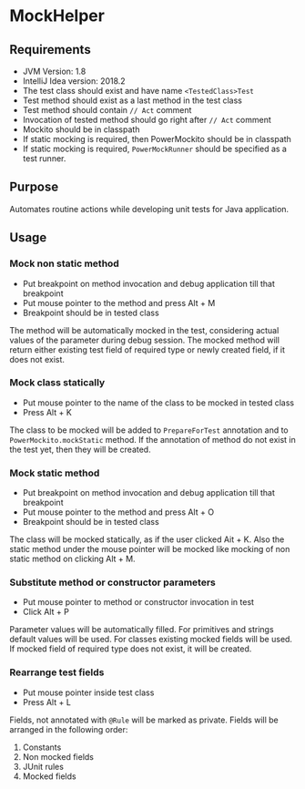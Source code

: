 # MockHelper

## Requirements
* JVM Version: 1.8
* IntelliJ Idea version: 2018.2
* The test class should exist and have name `<TestedClass>Test`
* Test method should exist as a last method in the test class
* Test method should contain `// Act` comment
* Invocation of tested method should go right after `// Act` comment
* Mockito should be in classpath
* If static mocking is required, then PowerMockito should be in classpath
* If static mocking is required, `PowerMockRunner` should be specified as a test runner.

## Purpose
Automates routine actions while developing unit tests for Java application.

## Usage
### Mock non static method
- Put breakpoint on method invocation and debug application till that breakpoint
- Put mouse pointer to the method and press Alt + M
- Breakpoint should be in tested class

The method will be automatically mocked in the test, considering actual values of the parameter during debug session.
The mocked method will return either existing test field of required type or newly created field, if it does not exist.

### Mock class statically
- Put mouse pointer to the name of the class to be mocked in tested class
- Press Alt + K

The class to be mocked will be added to `PrepareForTest` annotation and to `PowerMockito.mockStatic` method. If the
annotation of method do not exist in the test yet, then they will be created.

### Mock static method
- Put breakpoint on method invocation and debug application till that breakpoint
- Put mouse pointer to the method and press Alt + O
- Breakpoint should be in tested class

The class will be mocked statically, as if the user clicked Ait + K. Also the static method under the mouse pointer
will be mocked like mocking of non static method on clicking Alt + M.

### Substitute method or constructor parameters
- Put mouse pointer to method or constructor invocation in test
- Click Alt + P

Parameter values will be automatically filled. For primitives and strings default values will be used.
For classes existing mocked fields will be used. If mocked field of required type does not exist, it will be created.

### Rearrange test fields
- Put mouse pointer inside test class
- Press Alt + L

Fields, not annotated with `@Rule` will be marked as private.
Fields will be arranged in the following order:
1. Constants
2. Non mocked fields
3. JUnit rules
4. Mocked fields
